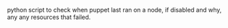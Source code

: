 python script to check when puppet last ran on a node, if disabled and why, any any resources that failed.
